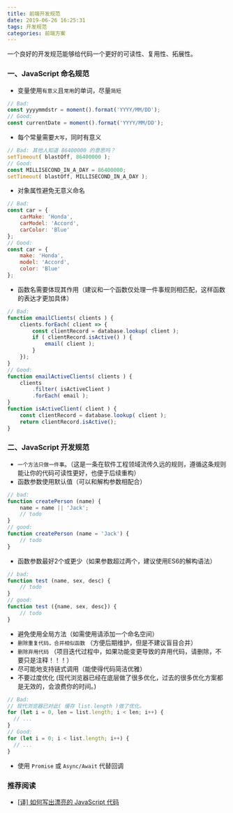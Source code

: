 ```yaml
---
title: 前端开发规范
date: 2019-06-26 16:25:31
tags: 开发规范
categories: 前端方案
---
```


一个良好的开发规范能够给代码一个更好的可读性、复用性、拓展性。

<!--more-->

### 一、JavaScript 命名规范

- 变量使用`有意义`且`常用`的单词，尽量`简短`

```javascript
// Bad:
const yyyymmdstr = moment().format('YYYY/MM/DD');
// Good:
const currentDate = moment().format('YYYY/MM/DD');
```

- 每个常量需要`大写`，同时有意义

```javascript
// Bad: 其他人知道 86400000 的意思吗？
setTimeout( blastOff, 86400000 );
// Good:
const MILLISECOND_IN_A_DAY = 86400000;
setTimeout( blastOff, MILLISECOND_IN_A_DAY );
```

- 对象属性避免无意义命名

```javascript
// Bad:
const car = {
    carMake: 'Honda',
    carModel: 'Accord',
    carColor: 'Blue'
};
// Good:
const car = {
    make: 'Honda',
    model: 'Accord',
    color: 'Blue'
};
```

- 函数名需要体现其作用（建议和一个函数仅处理一件事规则相匹配，这样函数的表达才更加具体）

```javascript
// Bad:
function emailClients( clients ) {
    clients.forEach( client => {
        const clientRecord = database.lookup( client );
        if ( clientRecord.isActive() ) {
            email( client );
        }
    });
}
// Good: 
function emailActiveClients( clients ) {
    clients
        .filter( isActiveClient )
        .forEach( email );
}
function isActiveClient( client ) {
    const clientRecord = database.lookup( client );    
    return clientRecord.isActive();
}
```


### 二、JavaScript 开发规范

- `一个方法只做一件事`。（这是一条在软件工程领域流传久远的规则，遵循这条规则能让你的代码可读性更好，也便于后续重构）
- 函数参数使用默认值（可以和解构参数相配合）

```javascript
// bad:
function createPerson (name) {
    name = name || 'Jack';
    // todo
}
// good:
function createPerson (name = 'Jack') {
    // todo
}
```

- 函数参数最好2个或更少（如果参数超过两个，建议使用ES6的解构语法）

```javascript
// bad:
function test (name, sex, desc) {
    // todo
}
// good:
function test ({name, sex, desc}) {
    // todo
}
```

- 避免使用全局方法（如需使用请添加一个命名空间）
- `删除重复代码，合并相似函数` （方便后期维护，但是不建议盲目合并）
- `删除弃用代码` （项目迭代过程中，如果功能变更导致的弃用代码，请删除，不要只是注释！！！）
- 尽可能地支持链式调用（能使得代码简洁优雅）
- 不要过度优化 (现代浏览器已经在底层做了很多优化，过去的很多优化方案都是无效的，会浪费你的时间。)

```javascript
// Bad:
// 现代浏览器已对此( 缓存 list.length )做了优化。
for (let i = 0, len = list.length; i < len; i++) {
  // ...
}
// Good:
for (let i = 0; i < list.length; i++) {
  // ...
}
```

- 使用 `Promise` 或 `Async/Await` 代替回调


### 推荐阅读

- [[译] 如何写出漂亮的 JavaScript 代码](https://juejin.im/post/5d0e11196fb9a07eee5ed6d2)